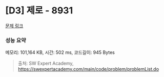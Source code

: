 # [D3] 제로 - 8931 

[문제 링크](https://swexpertacademy.com/main/code/problem/problemDetail.do?contestProbId=AW5jBWLq7jwDFATQ) 

### 성능 요약

메모리: 101,164 KB, 시간: 502 ms, 코드길이: 945 Bytes



> 출처: SW Expert Academy, https://swexpertacademy.com/main/code/problem/problemList.do
